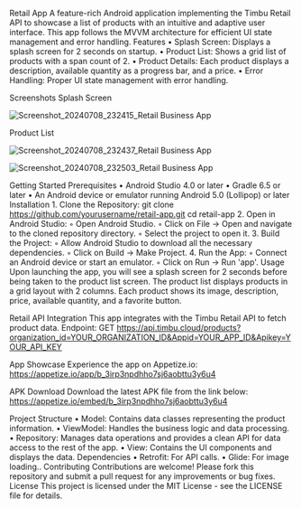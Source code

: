 Retail App
A feature-rich Android application implementing the Timbu Retail API to showcase a list of products with an intuitive and adaptive user interface. This app follows the MVVM architecture for efficient UI state management and error handling.
Features
    • Splash Screen: Displays a splash screen for 2 seconds on startup.
    • Product List: Shows a grid list of products with a span count of 2.
    • Product Details: Each product displays a description, available quantity as a progress bar, and a price.
    • Error Handling: Proper UI state management with error handling.
    
Screenshots
Splash Screen

![Screenshot_20240708_232415_Retail Business App](https://github.com/Telegon6/Retail-Business-App/assets/115192722/10c5e022-1779-4d4c-8db2-9dd206b1c091)

Product List

![Screenshot_20240708_232437_Retail Business App](https://github.com/Telegon6/Retail-Business-App/assets/115192722/bb5496ae-323b-4f2f-8631-7f12d74909f2)

![Screenshot_20240708_232503_Retail Business App](https://github.com/Telegon6/Retail-Business-App/assets/115192722/69679b76-77eb-445b-b6fb-d8eeec6babcc)

Getting Started
Prerequisites
    • Android Studio 4.0 or later
    • Gradle 6.5 or later
    • An Android device or emulator running Android 5.0 (Lollipop) or later
Installation
    1. Clone the Repository:
       git clone https://github.com/yourusername/retail-app.git
       cd retail-app
    2. Open in Android Studio:
        ◦ Open Android Studio.
        ◦ Click on File -> Open and navigate to the cloned repository directory.
        ◦ Select the project to open it.
    3. Build the Project:
        ◦ Allow Android Studio to download all the necessary dependencies.
        ◦ Click on Build -> Make Project.
    4. Run the App:
        ◦ Connect an Android device or start an emulator.
        ◦ Click on Run -> Run 'app'.
Usage
Upon launching the app, you will see a splash screen for 2 seconds before being taken to the product list screen. The product list displays products in a grid layout with 2 columns. Each product shows its image, description, price, available quantity, and a favorite button.

Retail API Integration
This app integrates with the Timbu Retail API to fetch product data.
Endpoint:
GET https://api.timbu.cloud/products?organization_id=YOUR_ORGANIZATION_ID&Appid=YOUR_APP_ID&Apikey=YOUR_API_KEY

App Showcase
Experience the app on Appetize.io:
https://appetize.io/app/b_3irp3npdhho7sj6aobttu3y6u4

APK Download
Download the latest APK file from the link below:
https://appetize.io/embed/b_3irp3npdhho7sj6aobttu3y6u4

Project Structure
    • Model: Contains data classes representing the product information.
    • ViewModel: Handles the business logic and data processing.
    • Repository: Manages data operations and provides a clean API for data access to the rest of the app.
    • View: Contains the UI components and displays the data.
Dependencies
    • Retrofit: For API calls.
    • Glide: For image loading..
Contributing
Contributions are welcome! Please fork this repository and submit a pull request for any improvements or bug fixes.
License
This project is licensed under the MIT License - see the LICENSE file for details.
